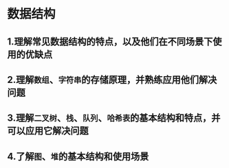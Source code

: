 # 数据结构

## 1.理解常见数据结构的特点，以及他们在不同场景下使用的优缺点

## 2.理解`数组`、`字符串`的存储原理，并熟练应用他们解决问题

## 3.理解`二叉树`、`栈`、`队列`、`哈希表`的基本结构和特点，并可以应用它解决问题

## 4.了解`图`、`堆`的基本结构和使用场景

